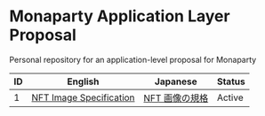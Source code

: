 # Monaparty Application Layer Proposal

Personal repository for an application-level proposal for Monaparty

| ID  | English                                         | Japanese                                  | Status |
| --- | ----------------------------------------------- | ----------------------------------------- | ------ |
| 1   | [NFT Image Specification](/1-nft-image-spec.md) | [NFT 画像の規格](/1-nft-image-spec-ja.md) | Active |
